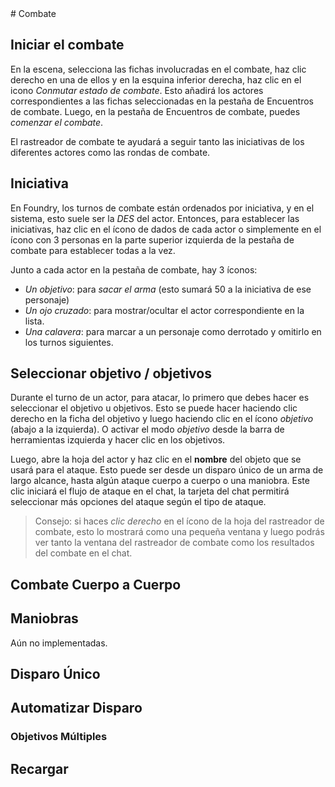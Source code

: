 <!--- This file is auto generated from module/manual/es/combate.md --># Combate

## Iniciar el combate

En la escena, selecciona las fichas involucradas en el combate, haz clic derecho en una de ellos y en la esquina inferior derecha, haz clic en el icono _Conmutar estado de combate_. Esto añadirá los actores correspondientes a las fichas seleccionadas en la pestaña de Encuentros de combate.
Luego, en la pestaña de Encuentros de combate, puedes _comenzar el combate_.

El rastreador de combate te ayudará a seguir tanto las iniciativas de los diferentes actores como las rondas de combate.

## Iniciativa

En Foundry, los turnos de combate están ordenados por iniciativa, y en el sistema, esto suele ser la _DES_ del actor. Entonces, para establecer las iniciativas, haz clic en el ícono de dados de cada actor o simplemente en el ícono con 3 personas en la parte superior izquierda de la pestaña de combate para establecer todas a la vez.

Junto a cada actor en la pestaña de combate, hay 3 íconos:

- _Un objetivo_: para _sacar el arma_ (esto sumará 50 a la iniciativa de ese personaje)
- _Un ojo cruzado_: para mostrar/ocultar el actor correspondiente en la lista.
- _Una calavera_: para marcar a un personaje como derrotado y omitirlo en los turnos siguientes.

## Seleccionar objetivo / objetivos

Durante el turno de un actor, para atacar, lo primero que debes hacer es seleccionar el objetivo u objetivos. Esto se puede hacer haciendo clic derecho en la ficha del objetivo y luego haciendo clic en el ícono _objetivo_ (abajo a la izquierda). O activar el modo _objetivo_ desde la barra de herramientas izquierda y hacer clic en los objetivos.

Luego, abre la hoja del actor y haz clic en el **nombre** del objeto que se usará para el ataque. Esto puede ser desde un disparo único de un arma de largo alcance, hasta algún ataque cuerpo a cuerpo o una maniobra.
Este clic iniciará el flujo de ataque en el chat, la tarjeta del chat permitirá seleccionar más opciones del ataque según el tipo de ataque.

> Consejo: si haces _clic derecho_ en el ícono de la hoja del rastreador de combate, esto lo mostrará como una pequeña ventana y luego podrás ver tanto la ventana del rastreador de combate como los resultados del combate en el chat.

## Combate Cuerpo a Cuerpo

## Maniobras

Aún no implementadas.

## Disparo Único

## Automatizar Disparo

### Objetivos Múltiples

## Recargar
